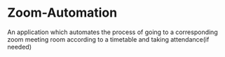 # Zoom-Automation
An application which automates the process of going to a corresponding zoom meeting room according to a timetable and taking attendance(if needed) 
